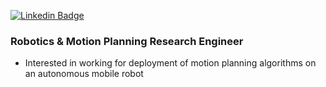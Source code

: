 [![Linkedin Badge](https://img.shields.io/badge/-LinkedIn-blue?style=flat-square&logo=Linkedin&logoColor=white)](https://www.linkedin.com/in/sungho-woo-4693aa198/)



### Robotics & Motion Planning Research Engineer 

- Interested in working for deployment of motion planning algorithms on an autonomous mobile robot